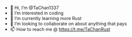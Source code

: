 - 👋 Hi, I’m @TaChan1337
- 👀 I’m interested in coding
- 🌱 I’m currently learning more Rust
- 💞️ I’m looking to collaborate on about anything that pays
- 📫 How to reach me @ https://t.me/TaChanRust

<!---
TaChan1337/TaChan1337 is a ✨ special ✨ repository because its `README.md` (this file) appears on your GitHub profile.
You can click the Preview link to take a look at your changes.
--->
